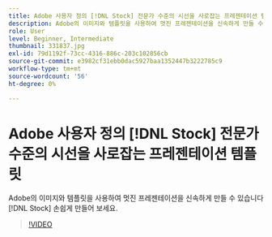 ```yaml
---
title: Adobe 사용자 정의 [!DNL Stock] 전문가 수준의 시선을 사로잡는 프레젠테이션 템플릿
description: Adobe의 이미지와 템플릿을 사용하여 멋진 프레젠테이션을 신속하게 만들 수 있습니다 [!DNL Stock] 손쉽게 사용할 수 있는 특수 효과
role: User
level: Beginner, Intermediate
thumbnail: 331837.jpg
exl-id: 79d1192f-73cc-4316-886c-203c102856cb
source-git-commit: e3982cf31ebb0dac5927baa1352447b3222785c9
workflow-type: tm+mt
source-wordcount: '56'
ht-degree: 0%

---
```


# Adobe 사용자 정의 [!DNL Stock] 전문가 수준의 시선을 사로잡는 프레젠테이션 템플릿

Adobe의 이미지와 템플릿을 사용하여 멋진 프레젠테이션을 신속하게 만들 수 있습니다 [!DNL Stock] 손쉽게 만들어 보세요.

>[!VIDEO](https://video.tv.adobe.com/v/331837?hidetitle=true)
